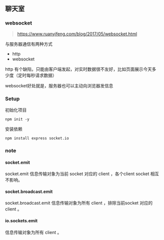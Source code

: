 ## 聊天室

### websocket

> https://www.ruanyifeng.com/blog/2017/05/websocket.html

与服务器通信有两种方式
* http
* websocket

http 有个缺陷，只能由客户端发起，对实时数据很不友好，比如页面展示今天多少度（定时每秒请求数据）

websocket好处就是，服务器也可以主动向浏览器发信息

### Setup

初始化项目

```
npm init -y
```

安装依赖

```
npm install express socket.io
```

### note

#### socket.emit

socket.emit 信息传输对象为当前 socket 对应的 client ，各个client socket 相互不影响。

#### socket.broadcast.emit
socket.broadcast.emit 信息传输对象为所有 client ，排除当前socket 对应的 client 。
#### io.sockets.emit
信息传输对象为所有 client 。




